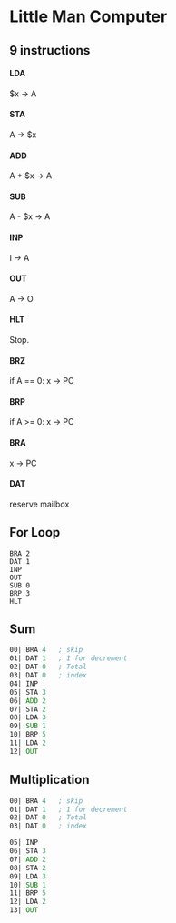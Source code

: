 # Little Man Computer

## 9 instructions

#### LDA
  $x -> A

#### STA
  A -> $x

#### ADD
  A + $x -> A

#### SUB
  A - $x -> A

#### INP
  I -> A

#### OUT
  A -> O

#### HLT
  Stop.

#### BRZ
  if A == 0:
    x -> PC

#### BRP
  if A >= 0:
    x -> PC

#### BRA
  x -> PC

#### DAT
  reserve mailbox


## For Loop
```LMC
BRA 2
DAT 1
INP
OUT
SUB 0
BRP 3
HLT

```
## Sum
```asm
00| BRA 4   ; skip
01| DAT 1   ; 1 for decrement
02| DAT 0   ; Total
03| DAT 0   ; index
04| INP
05| STA 3
06| ADD 2
07| STA 2
08| LDA 3 
09| SUB 1 
10| BRP 5 
11| LDA 2 
12| OUT
```

## Multiplication
```asm
00| BRA 4   ; skip
01| DAT 1   ; 1 for decrement
02| DAT 0   ; Total
03| DAT 0   ; index

05| INP
06| STA 3
07| ADD 2
08| STA 2
09| LDA 3 
10| SUB 1 
11| BRP 5 
12| LDA 2 
13| OUT
```





